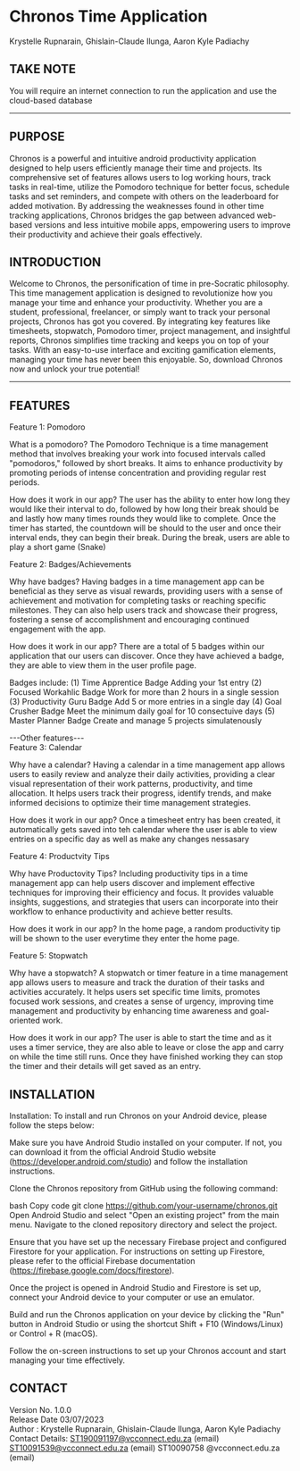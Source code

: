 # Chronos Time Application
Krystelle Rupnarain, Ghislain-Claude Ilunga, Aaron Kyle Padiachy

TAKE NOTE
-----------------
You will require an internet connection to run the application and use the cloud-based database

------

PURPOSE
--------
Chronos is a powerful and intuitive android productivity application designed to help users efficiently manage their time and projects. Its comprehensive set of features allows users to log working hours, track tasks in real-time, utilize the Pomodoro technique for better focus, schedule tasks and set reminders, and compete with others on the leaderboard for added motivation. By addressing the weaknesses found in other time tracking applications, Chronos bridges the gap between advanced web-based versions and less intuitive mobile apps, empowering users to improve their productivity and achieve their goals effectively.


INTRODUCTION
------------
Welcome to Chronos, the personification of time in pre-Socratic philosophy. This time management application is designed to revolutionize how you manage your time and enhance your productivity. Whether you are a student, professional, freelancer, or simply want to track your personal projects, Chronos has got you covered. By integrating key features like timesheets, stopwatch, Pomodoro timer, project management, and insightful reports, Chronos simplifies time tracking and keeps you on top of your tasks. With an easy-to-use interface and exciting gamification elements, managing your time has never been this enjoyable. So, download Chronos now and unlock your true potential!

------
FEATURES
------

Feature 1: Pomodoro

What is a pomodoro?
The Pomodoro Technique is a time management method that involves breaking your work into focused intervals called "pomodoros," followed by short breaks. It aims to enhance productivity by promoting periods of intense concentration and providing regular rest periods.

How does it work in our app?
The user has the ability to enter how long they would like their interval to do, followed by how long their break should be and lastly how many times rounds they would like to complete. Once the timer has started, the countdown will be should to the user and once their interval ends, they can begin their break. During the break, users are able to play a short game (Snake)

Feature 2: Badges/Achievements

Why have badges?
Having badges in a time management app can be beneficial as they serve as visual rewards, providing users with a sense of achievement and motivation for completing tasks or reaching specific milestones. They can also help users track and showcase their progress, fostering a sense of accomplishment and encouraging continued engagement with the app.

How does it work in our app?
There are a total of 5 badges within our application that our users can discover. Once they have achieved a badge, they are able to view them in the user profile page. 

Badges include: 
(1) Time Apprentice Badge
	Adding your 1st entry
(2) Focused Workahlic Badge
	Work for more than 2 hours in a single session 
(3) Productivity Guru Badge
	Add 5 or more entries in a single day
(4) Goal Crusher Badge
	Meet the minimum daily goal for 10 consectuive days
(5) Master Planner Badge 
	Create and manage 5 projects simulatenously
 
---Other features--- </br>
Feature 3: Calendar

Why have a calendar?
Having a calendar in a time management app allows users to easily review and analyze their daily activities, providing a clear visual representation of their work patterns, productivity, and time allocation. It helps users track their progress, identify trends, and make informed decisions to optimize their time management strategies.

How does it work in our app?
Once a timesheet entry has been created, it automatically gets saved into teh calendar where the user is able to view entries on a specific day as well as make any changes nessasary

Feature 4: Productvity Tips

Why have Productovity Tips?
Including productivity tips in a time management app can help users discover and implement effective techniques for improving their efficiency and focus. It provides valuable insights, suggestions, and strategies that users can incorporate into their workflow to enhance productivity and achieve better results.

How does it work in our app?
In the home page, a random productivity tip will be shown to the user everytime they enter the home page.

Feature 5: Stopwatch

Why have a stopwatch?
A stopwatch or timer feature in a time management app allows users to measure and track the duration of their tasks and activities accurately. It helps users set specific time limits, promotes focused work sessions, and creates a sense of urgency, improving time management and productivity by enhancing time awareness and goal-oriented work.

How does it work in our app?
The user is able to start the time and as it uses a timer service, they are also able to leave or close the app and carry on while the time still runs. Once they have finished working they can stop the timer and their details will get saved as an entry.


INSTALLATION
------------

Installation:
To install and run Chronos on your Android device, please follow the steps below:

Make sure you have Android Studio installed on your computer. If not, you can download it from the official Android Studio website (https://developer.android.com/studio) and follow the installation instructions.

Clone the Chronos repository from GitHub using the following command:

bash
Copy code
git clone https://github.com/your-username/chronos.git
Open Android Studio and select "Open an existing project" from the main menu. Navigate to the cloned repository directory and select the project.

Ensure that you have set up the necessary Firebase project and configured Firestore for your application. For instructions on setting up Firestore, please refer to the official Firebase documentation (https://firebase.google.com/docs/firestore).

Once the project is opened in Android Studio and Firestore is set up, connect your Android device to your computer or use an emulator.

Build and run the Chronos application on your device by clicking the "Run" button in Android Studio or using the shortcut Shift + F10 (Windows/Linux) or Control + R (macOS).

Follow the on-screen instructions to set up your Chronos account and start managing your time effectively.


CONTACT
---------
Version No. 1.0.0
</br>
Release Date 03/07/2023
</br>
Author : Krystelle Rupnarain, Ghislain-Claude Ilunga, Aaron Kyle Padiachy
</br>
Contact Details: 
ST190091197@vcconnect.edu.za (email) 
ST10091539@vcconnect.edu.za (email)
ST10090758 @vcconnect.edu.za (email)
